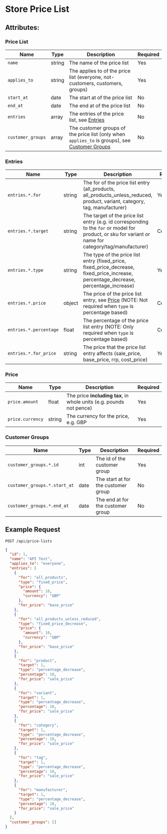 # Store Price List

## Attributes:

### Price List

| Name                | Type     | Description                                                                                                       | Required |
|---------------------|----------|-------------------------------------------------------------------------------------------------------------------|----------|
| `name`              | string   | The name of the price list                                                                                        | Yes      |
| `applies_to`        | string   | The applies to of the price list (everyone, not-customers, customers, groups)                                     | Yes      |
| `start_at`          | date     | The start at of the price list                                                                                    | No       |
| `end_at`            | date     | The end at of the price list                                                                                      | No       |
| `entries`           | array    | The entries of the price list, see [Entries](#entries)                                                            | No       |
| `customer_groups`   | array    | The customer groups of the price list (only when `applies_to` is groups), see [Customer Groups](#customer-groups) | No       |


### Entries

| Name                    | Type     | Description                                                                                                                                            | Required     |
|-------------------------|----------|--------------------------------------------------------------------------------------------------------------------------------------------------------|--------------|
| `entries.*.for`         | string   | The for of the price list entry (all_products, all_products_unless_reduced, product, variant, category, tag, manufacturer)                             | Yes          |
| `entries.*.target`      | string   | The target of the price list entry (e.g. id corresponding to the `for` or model for product, or sku for variant or name for category/tag/manufacturer) | Conditional  |
| `entries.*.type`        | string   | The type of the price list entry (fixed_price, fixed_price_decrease, fixed_price_increase, percentage_decrease, percentage_increase)                   | Yes          |
| `entries.*.price`       | object   | The price of the price list entry, see [Price](#price) (NOTE: Not required when `type` is percentage based)                                            | Conditional  |
| `entries.*.percentage`  | float    | The percentage of the price list entry (NOTE: Only required when `type` is percentage based)                                                           | Conditional  |
| `entries.*.for_price`   | string   | The price that the price list entry affects (sale_price, base_price, rrp, cost_price)                                                                  | Yes          |


### Price

| Name               | Type     | Description                                                           | Required |
|--------------------|----------|-----------------------------------------------------------------------|----------|
| `price.amount`     | float    | The price **including tax**, in whole units (e.g. pounds not pence)   | Yes      |
| `price.currency`   | string   | The currency for the price, e.g. GBP                                  | Yes      |


### Customer Groups

| Name                         | Type   | Description                         | Required  |
|------------------------------|--------|-------------------------------------|-----------|
| `customer_groups.*.id`       | int    | The id of the customer group        | Yes       |
| `customer_groups.*.start_at` | date   | The start at for the customer group | No        |
| `customer_groups.*.end_at`   | date   | The end at for the customer group   | No        |

## Example Request

```http request
POST /api/price-lists
```

```json lines
{
  "id": 1,
  "name": "API Test",
  "applies_to": "everyone",
  "entries": [
    {
      "for": "all_products",
      "type": "fixed_price",
      "price": {
        "amount": 10,
        "currency": "GBP"
      },
      "for_price": "base_price"
    },
    {
      "for": "all_products_unless_reduced",
      "type": "fixed_price_decrease",
      "price": {
        "amount": 10,
        "currency": "GBP"
      },
      "for_price": "base_price"
    },
    {
      "for": "product",
      "target": 1,
      "type": "percentage_decrease",
      "percentage": 10,
      "for_price": "sale_price"
    },
    {
      "for": "variant",
      "target": 1,
      "type": "percentage_decrease",
      "percentage": 10,
      "for_price": "sale_price"
    },
    {
      "for": "category",
      "target": 1,
      "type": "percentage_decrease",
      "percentage": 10,
      "for_price": "sale_price"
    },
    {
      "for": "tag",
      "target": 1, 
      "type": "percentage_decrease",
      "percentage": 10,
      "for_price": "sale_price"
    },
    {
      "for": "manufacturer",
      "target": 1,
      "type": "percentage_decrease",
      "percentage": 10,
      "for_price": "sale_price"
    }
  ],
  "customer_groups": []
}
```
